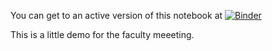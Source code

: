 You can get to an active version of this notebook at [![Binder](https://mybinder.org/badge.svg)](https://mybinder.org/v2/gh/d-alex-hughes/ri_faculty/master)

This is a little demo for the faculty meeeting. 
